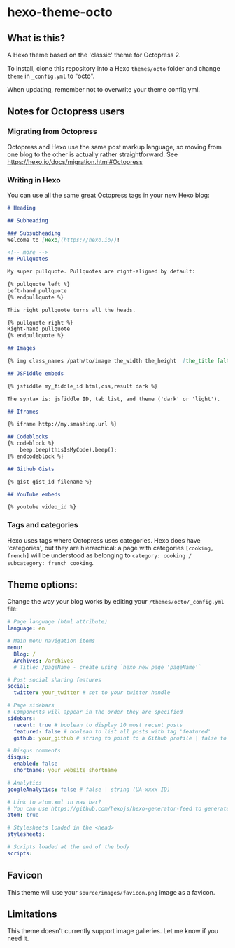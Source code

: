 # hexo-theme-octo

## What is this?

A Hexo theme based on the 'classic' theme for Octopress 2.

To install, clone this repository into a Hexo `themes/octo` folder and change `theme` in `_config.yml` to "octo".

When updating, remember not to overwrite your theme config.yml.

## Notes for Octopress users

### Migrating from Octopress

Octopress and Hexo use the same post markup language, so moving from one blog to the other is actually rather straightforward. See https://hexo.io/docs/migration.html#Octopress

### Writing in Hexo

You can use all the same great Octopress tags in your new Hexo blog:

```markdown
# Heading

## Subheading

### Subsubheading
Welcome to [Hexo](https://hexo.io/)!

<!-- more -->
## Pullquotes

My super pullquote. Pullquotes are right-aligned by default:

{% pullquote left %}
Left-hand pullquote
{% endpullquote %}

This right pullquote turns all the heads.

{% pullquote right %}
Right-hand pullquote
{% endpullquote %}

## Images

{% img class_names /path/to/image the_width the_height  [the_title [alt text]] %}

## JSFiddle embeds

{% jsfiddle my_fiddle_id html,css,result dark %}

The syntax is: jsfiddle ID, tab list, and theme ('dark' or 'light').

## Iframes

{% iframe http://my.smashing.url %}

## Codeblocks
{% codeblock %}
    beep.beep(thisIsMyCode).beep();
{% endcodeblock %}

## Github Gists

{% gist gist_id filename %}

## YouTube embeds

{% youtube video_id %}
```

### Tags and categories

Hexo uses tags where Octopress uses categories. Hexo does have 'categories', but they are hierarchical: a page with categories `[cooking, french]` will be understood as belonging to `category: cooking / subcategory: french cooking`.

## Theme options:

Change the way your blog works by editing your `/themes/octo/_config.yml` file:

```yaml
# Page language (html attribute)
language: en

# Main menu navigation items
menu:
  Blog: /
  Archives: /archives
  # Title: /pageName - create using `hexo new page 'pageName'`

# Post social sharing features
social:
  twitter: your_twitter # set to your twitter handle

# Page sidebars
# Components will appear in the order they are specified
sidebars:
  recent: true # boolean to display 10 most recent posts
  featured: false # boolean to list all posts with tag 'featured'
  github: your_github # string to point to a Github profile | false to disable

# Disqus comments
disqus:
  enabled: false
  shortname: your_website_shortname

# Analytics
googleAnalytics: false # false | string (UA-xxxx ID)

# Link to atom.xml in nav bar?
# You can use https://github.com/hexojs/hexo-generator-feed to generate these
atom: true

# Stylesheets loaded in the <head>
stylesheets:

# Scripts loaded at the end of the body
scripts:
```

## Favicon
This theme will use your `source/images/favicon.png` image as a favicon.

## Limitations
This theme doesn't currently support image galleries. Let me know if you need it.
